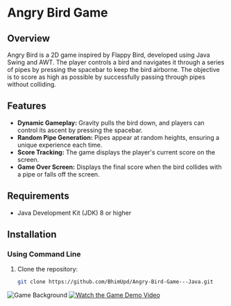 # Angry Bird Game

## Overview

Angry Bird is a 2D game inspired by Flappy Bird, developed using Java Swing and AWT. The player controls a bird and navigates it through a series of pipes by pressing the spacebar to keep the bird airborne. The objective is to score as high as possible by successfully passing through pipes without colliding.

## Features

- **Dynamic Gameplay:** Gravity pulls the bird down, and players can control its ascent by pressing the spacebar.
- **Random Pipe Generation:** Pipes appear at random heights, ensuring a unique experience each time.
- **Score Tracking:** The game displays the player's current score on the screen.
- **Game Over Screen:** Displays the final score when the bird collides with a pipe or falls off the screen.

## Requirements

- Java Development Kit (JDK) 8 or higher

## Installation

### Using Command Line

1. Clone the repository:
   ```bash
   git clone https://github.com/BhimUpd/Angry-Bird-Game---Java.git


![Game Background](project_resources/gamebg.png)
[![Watch the Game Demo Video](http://img.youtube.com/vi/MyinfopnAPo/0.jpg)](https://youtu.be/MyinfopnAPo)



